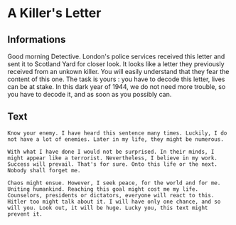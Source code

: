 # A Killer's Letter

## Informations

Good morning Detective. London's police services received this letter and sent it to Scotland Yard for closer look. It looks like a letter they previously received from an unkown killer. You will easily understand that they fear the content of this one. The task is yours : you have to decode this letter, lives can be at stake. In this dark year of 1944, we do not need more trouble, so you have to decode it, and as soon as you possibly can.

## Text

```
Know your enemy. I have heard this sentence many times. Luckily, I do not have a lot of enemies. Later in my life, they might be numerous.

With what I have done I would not be surprised. In their minds, I might appear like a terrorist. Nevertheless, I believe in my work. Success will prevail. That's for sure. Onto this life or the next. Nobody shall forget me.

Chaos might ensue. However, I seek peace, for the world and for me. Uniting humankind. Reaching this goal might cost me my life. Counselors, presidents or dictators, everyone will react to this. Hitler too might talk about it. I will have only one chance, and so will you. Look out, it will be huge. Lucky you, this text might prevent it.
```
